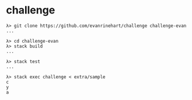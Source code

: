 # challenge

```
λ> git clone https://github.com/evanrinehart/challenge challenge-evan
...
```

```
λ> cd challenge-evan
λ> stack build
...
```

```
λ> stack test
...
```

```
λ> stack exec challenge < extra/sample
c
y
a
```
